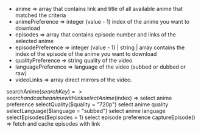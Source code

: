 
* anime => array that contains link and title of all available anime that matched the criteria
* animePreference => integer (value - 1) index of the anime you want to download
* episodes => array that contains episode number and links of the selected anime
* episodePreference => integer (value - 1) | string | array contains the index of the episode of the anime you want to download
* qualityPreference => string quality of the video
* languagePreference => language of the video (subbed or dubbed or raw)
* videoLinks => array direct mirrors of the video.



searchAnime($searchKey) => search and cache anime with link
selectAnime($index) => select anime preference
selectQuality($quality = "720p") select anime quality
selectLanguage($language = "subbed") select anime language
selectEpisodes($episodes = 1) select episode preference
captureEpisode() => fetch and cache episodes with link


